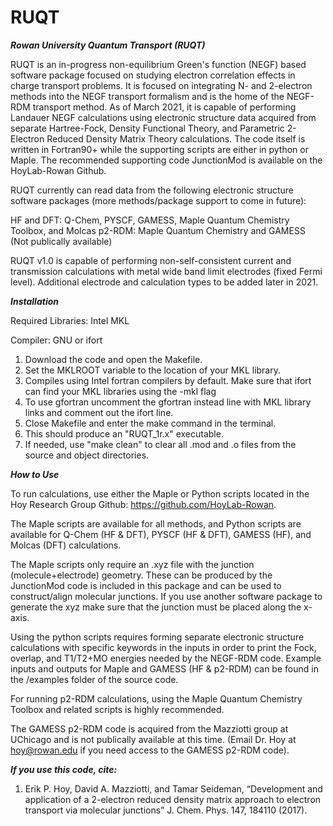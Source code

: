 # RUQT

***Rowan University Quantum Transport (RUQT)***

RUQT is an in-progress non-equilibrium Green's function (NEGF) based software package focused on studying electron correlation effects in charge transport problems. It is focused on integrating N- and 2-electron methods into the NEGF transport formalism and is the home of the NEGF-RDM transport method. As of March 2021, it is capable of performing Landauer NEGF calculations using electronic structure data acquired from separate Hartree-Fock, Density Functional Theory, and Parametric 2-Electron Reduced Density Matrix Theory calculations. The code itself is written in Fortran90+ while the supporting scripts are either in python or Maple. The recommended supporting code JunctionMod is available on the HoyLab-Rowan Github.

RUQT currently can read data from the following electronic structure software packages (more methods/package support to come in future):

HF and DFT: Q-Chem, PYSCF, GAMESS, Maple Quantum Chemistry Toolbox, and Molcas
p2-RDM: Maple Quantum Chemistry and GAMESS (Not publically available)

RUQT v1.0 is capable of performing non-self-consistent current and transmission calculations with metal wide band limit electrodes (fixed Fermi level). 
Additional electrode and calculation types to be added later in 2021.

***Installation***

Required Libraries: Intel MKL

Compiler: GNU or ifort

1. Download the code and open the Makefile. 
2. Set the MKLROOT variable to the location of your MKL library. 
3. Compiles using Intel fortran compilers by default. Make sure that ifort can find your MKL libraries using the -mkl flag
3. To use gfortran uncomment the gfortran instead line with MKL library links and comment out the ifort line.
4. Close Makefile and enter the make command in the terminal.
5. This should produce an "RUQT_1r.x" executable. 
6. If needed, use "make clean" to clear all .mod and .o files from the source and object directories.

***How to Use***

To run calculations, use either the Maple or Python scripts located in the Hoy Research Group Github: https://github.com/HoyLab-Rowan. 

The Maple scripts are available for all methods, and Python scripts are available for Q-Chem (HF & DFT), PYSCF (HF & DFT), GAMESS (HF), and Molcas (DFT) calculations. 

The Maple scripts only require an .xyz file with the junction (molecule+electrode) geometry. These can be produced by the JunctionMod code is included in this package and can be used to construct/align molecular junctions. If you use another software package to generate the xyz make sure that the junction must be placed along the x-axis. 

Using the python scripts requires forming separate electronic structure calculations with specific keywords in the inputs in order to print the Fock, overlap, and T1/T2+MO energies needed by the NEGF-RDM code. Example inputs and outputs for Maple and GAMESS (HF & p2-RDM) can be found in the /examples folder of the source code.

For running p2-RDM calculations, using the Maple Quantum Chemistry Toolbox and related scripts is highly recommended.

The GAMESS p2-RDM code is acquired from the Mazziotti group at UChicago and is not publically available at this time. (Email Dr. Hoy at hoy@rowan.edu if you need access to the GAMESS p2-RDM code). 

***If you use this code, cite:***
1. Erik P. Hoy, David A. Mazziotti, and Tamar Seideman, “Development and application of a 2-electron reduced density matrix approach to electron transport via molecular junctions” J. Chem. Phys. 147, 184110 (2017).
